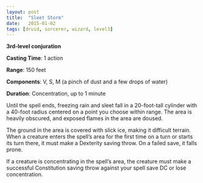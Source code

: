 ```yaml
---
layout: post
title:  "Sleet Storm"
date:   2015-01-02
tags: [druid, sorcerer, wizard, level3]
---
```


**3rd-level conjuration**

**Casting Time**: 1 action

**Range**: 150 feet

**Components**: V, S, M (a pinch of dust and a few drops of water)

**Duration**: Concentration, up to 1 minute

Until the spell ends, freezing rain and sleet fall in a 20-foot-tall cylinder with a 40-foot radius centered on a point you choose within range. The area is heavily obscured, and exposed flames in the area are doused.

The ground in the area is covered with slick ice, making it difficult terrain. When a creature enters the spell’s area for the first time on a turn or starts its turn there, it must make a Dexterity saving throw. On a failed save, it falls prone.

If a creature is concentrating in the spell’s area, the creature must make a successful Constitution saving throw against your spell save DC or lose concentration.
